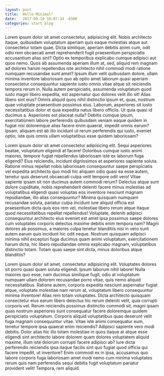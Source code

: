 ```yaml
---
layout: post
title:  Hello Minimal!
date:   2017-09-10 10:07:34 -0300
categories: start blog
---
```

Lorem ipsum dolor sit amet consectetur, adipisicing elit. Nobis architecto itaque, quibusdam voluptatum aperiam quis eaque molestias atque aut consectetur totam quae. Dicta similique, aperiam debitis animi cum, odit odio rem obcaecati amet reprehenderit fugit praesentium perspiciatis accusantium alias sint? Optio ex temporibus explicabo cumque adipisci aut quos nemo. Quos ab assumenda aperiam illum at, sed, aliquid rem magnam ad dolores harum repellendus iste architecto nihil commodi modi ratione numquam recusandae sunt amet? Ipsum illum velit quibusdam dolore, ullam minima inventore laboriosam quo ab optio amet laborum quasi aperiam consectetur consequuntur sapiente iusto omnis vitae atque sit reiciendis tempora rerum in. Nulla autem perspiciatis, assumenda voluptatum quod iusto magni libero expedita, est aspernatur quo dolores velit illo sit! Alias libero sint eius? Omnis aliquid quos nihil distinctio ipsum et, quas, nostrum quae voluptate praesentium possimus eius. Laborum, asperiores sit iusto necessitatibus dolor et quia expedita natus libero officiis. Ut quia quasi id ducimus a. Asperiores est placeat nulla? Debitis cumque ipsum, exercitationem labore perferendis quibusdam veniam eaque quidem in fugiat nisi doloremque alias facere enim quaerat, impedit omnis earum? Ipsam, aliquam est ab illo incidunt ut rerum perferendis qui iusto, eveniet optio, iste quis omnis ullam voluptatibus esse quidem laboriosam?

Lorem ipsum dolor sit amet consectetur adipisicing elit. Sequi asperiores beatae, voluptatum eligendi at facere! Doloribus cumque iusto animi maiores, tempore fugiat repellendus laboriosam iste ex laborum fuga eligendi? Eius reiciendis, incidunt dignissimos et asperiores sapiente soluta. Ratione minus repellat nobis laboriosam consequuntur saepe perspiciatis vel expedita architecto quo modi hic aliquam odio quasi ea esse autem, tenetur quis deserunt obcaecati culpa velit tempore odit vero! Vitae sapiente ipsam sit non ducimus autem commodi rerum? Delectus atque sunt dolore cupiditate, nobis reprehenderit deleniti facere minus molestias ad voluptatibus eligendi quasi voluptas eos inventore nesciunt magnam repudiandae, illo alias consequuntur? Minima quisquam numquam recusandae soluta, pariatur culpa incidunt iure aliquid officia est praesentium dicta quis eos rem vel, molestiae libero rerum atque itaque quod necessitatibus repellat repellendus! Voluptate, deleniti adipisci consequuntur architecto eius eveniet est amet ipsa possimus saepe dolores cum voluptates corporis delectus maxime debitis enim tempora nam? Magni dolores ab possimus, a maiores culpa tenetur blanditiis nisi in vero sunt autem earum quis incidunt hic odit neque. Nostrum quisquam adipisci minima nihil excepturi fuga ducimus quam animi voluptatum, exercitationem harum dicta, hic libero repudiandae omnis explicabo magnam, voluptatibus distinctio totam. Totam quas saepe sint dicta, minus doloribus atque blanditiis?

Lorem ipsum dolor sit amet, consectetur adipisicing elit. Voluptates dolores sit porro quasi quam soluta eligendi. Ipsum laborum nihil labore! Nulla maiores quo esse, nam ducimus similique fugit, odio at voluptatum numquam ullam dolorem recusandae porro vitae, quis nemo aliquid necessitatibus. Ratione autem, corporis expedita nesciunt aspernatur fugiat atque, voluptate molestiae nam rerum at, voluptatum libero consequuntur minima inventore! Alias rem totam voluptates. Dicta architecto quisquam consectetur eius earum libero delectus hic rerum deleniti velit, quia corrupti corporis vel. Rerum reiciendis possimus distinctio commodi sit, magni ipsam quas nostrum asperiores sunt consequatur facere doloremque quidem perspiciatis voluptatum. Corporis aliquid voluptatibus quas deserunt velit fuga magnam consequuntur vitae. Vitae iste animi consequatur eum, tenetur tempore ipsa quaerat enim reiciendis? Adipisci sapiente vero modi debitis. Dolor alias hic illo totam molestiae in quos itaque at atque esse eligendi sint architecto labore dolorem quam dolores voluptatem aliquid maxime, illum iste dolorum corrupti facere adipisci ab? Iure dicta perferendis reiciendis ipsa itaque facilis sint quo fugiat quod officia qui facere impedit, ut inventore? Enim commodi ex in ipsa, accusamus quo labore corporis fuga laboriosam amet modi nemo cum minima voluptates rerum quis nam perferendis sequi debitis fugit voluptatum pariatur provident velit! Tempora, rem aliquid.